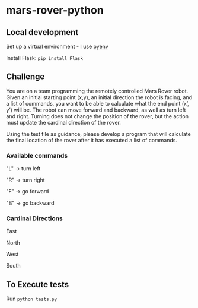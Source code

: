 # mars-rover-python

## Local development
Set up a virtual environment - I use [pyenv](https://github.com/pyenv/pyenv-virtualenv)

Install Flask: `pip install Flask`

## Challenge

You are on a team programming the remotely controlled Mars Rover robot.
Given an initial starting point (x,y), an initial direction the robot is facing, and a list of commands, you want to be able to calculate what the end point (x’, y’) will be.
The robot can move forward and backward, as well as turn left and right. Turning does not change the position of the rover, but the action must update the cardinal direction of the rover.

Using the test file as guidance, please develop a program that will calculate the final location of the rover after it has executed a list of commands.

### Available commands
"L" -> turn left

"R" -> turn right

"F" -> go forward

"B" -> go backward

### Cardinal Directions
East

North

West

South

## To Execute tests

Run `python tests.py`
